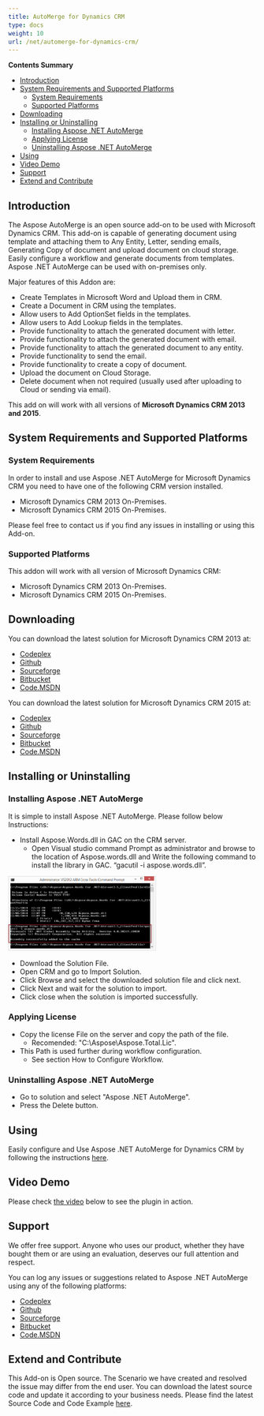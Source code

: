 ```yaml
---
title: AutoMerge for Dynamics CRM
type: docs
weight: 10
url: /net/automerge-for-dynamics-crm/
---
```


**Contents Summary**

- [Introduction](#AutoMergeforDynamicsCRM-Introduction)
- [System Requirements and Supported Platforms](#AutoMergeforDynamicsCRM-SystemRequirementsandSupportedPlatforms) 
  - [System Requirements](#AutoMergeforDynamicsCRM-SystemRequirements)
  - [Supported Platforms](#AutoMergeforDynamicsCRM-SupportedPlatforms)
- [Downloading](#AutoMergeforDynamicsCRM-Downloading)
- [Installing or Uninstalling](#AutoMergeforDynamicsCRM-InstallingorUninstalling) 
  - [Installing Aspose .NET AutoMerge](#AutoMergeforDynamicsCRM-InstallingAspose.NETAutoMerge)
  - [Applying License](#AutoMergeforDynamicsCRM-ApplyingLicense)
  - [Uninstalling Aspose .NET AutoMerge](#AutoMergeforDynamicsCRM-UninstallingAspose.NETAutoMerge)
- [Using](#AutoMergeforDynamicsCRM-Using)
- [Video Demo](#AutoMergeforDynamicsCRM-VideoDemo)
- [Support](#AutoMergeforDynamicsCRM-Support)
- [Extend and Contribute](#AutoMergeforDynamicsCRM-ExtendandContribute)
## **Introduction**
The Aspose AutoMerge is an open source add-on to be used with Microsoft Dynamics CRM. This add-on is capable of generating document using template and attaching them to Any Entity, Letter, sending emails, Generating Copy of document and upload document on cloud storage. Easily configure a workflow and generate documents from templates. Aspose .NET AutoMerge can be used with on-premises only.

Major features of this Addon are:

- Create Templates in Microsoft Word and Upload them in CRM.
- Create a Document in CRM using the templates.
- Allow users to Add OptionSet fields in the templates.
- Allow users to Add Lookup fields in the templates.
- Provide functionality to attach the generated document with letter.
- Provide functionality to attach the generated document with email.
- Provide functionality to attach the generated document to any entity.
- Provide functionality to send the email.
- Provide functionality to create a copy of document.
- Upload the document on Cloud Storage.
- Delete document when not required (usually used after uploading to Cloud or sending via email).

This add on will work with all versions of **Microsoft Dynamics CRM 2013 and 2015**.
## **System Requirements and Supported Platforms**
### **System Requirements**
In order to install and use Aspose .NET AutoMerge for Microsoft Dynamics CRM you need to have one of the following CRM version installed.

- Microsoft Dynamics CRM 2013 On-Premises.
- Microsoft Dynamics CRM 2015 On-Premises.

Please feel free to contact us if you find any issues in installing or using this Add-on.
### **Supported Platforms**
This addon will work with all version of Microsoft Dynamics CRM:

- Microsoft Dynamics CRM 2013 On-Premises.
- Microsoft Dynamics CRM 2015 On-Premises.
## **Downloading**
You can download the latest solution for Microsoft Dynamics CRM 2013 at:

- [Codeplex](http://goo.gl/2iiWDp)
- [Github](http://goo.gl/Rtz2bB)
- [Sourceforge](http://goo.gl/eM7eLD)
- [Bitbucket](http://goo.gl/G6I63s)
- [Code.MSDN](http://goo.gl/3pzLBd)

You can download the latest solution for Microsoft Dynamics CRM 2015 at:

- [Codeplex](http://goo.gl/klLk9A)
- [Github](http://goo.gl/OQCXKW)
- [Sourceforge](http://goo.gl/hT6rBJ)
- [Bitbucket](http://goo.gl/3RtHTR)
- [Code.MSDN](http://goo.gl/rulWjp)
## **Installing or Uninstalling**
### **Installing Aspose .NET AutoMerge**
It is simple to install Aspose .NET AutoMerge. Please follow below Instructions:

- Install Aspose.Words.dll in GAC on the CRM server. 
  - Open Visual studio command Prompt as administrator and browse to the location of Aspose.words.dll and Write the following command to install the library in GAC. “gacutil -i aspose.words.dll”. 

![todo:image_alt_text](automerge-for-dynamics-crm_1)

- Download the Solution File.
- Open CRM and go to Import Solution.
- Click Browse and select the downloaded solution file and click next.
- Click Next and wait for the solution to import.
- Click close when the solution is imported successfully.
### **Applying License**
- Copy the license File on the server and copy the path of the file. 
  - Recomended: "C:\Aspose\Aspose.Total.Lic".
- This Path is used further during workflow configuration. 
  - See section How to Configure Workflow.
### **Uninstalling Aspose .NET AutoMerge**
- Go to solution and select "Aspose .NET AutoMerge".
- Press the Delete button.
## **Using**
Easily configure and Use Aspose .NET AutoMerge for Dynamics CRM by following the instructions [here](https://docs.aspose.com/words/net/using-and-configuring-crm-automerge/).
## **Video Demo**
Please check [the video](https://www.youtube.com/watch?v=l0jsXFUxfVM) below to see the plugin in action.
## **Support**
We offer free support. Anyone who uses our product, whether they have bought them or are using an evaluation, deserves our full attention and respect.

You can log any issues or suggestions related to Aspose .NET AutoMerge using any of the following platforms:

- [Codeplex](http://goo.gl/Lgma6E)
- [Github](http://goo.gl/7QOJlI)
- [Sourceforge](http://goo.gl/2rEubq)
- [Bitbucket](http://goo.gl/blUMuZ)
- [Code.MSDN](http://goo.gl/p0QEnp)
## **Extend and Contribute**
This Add-on is Open source. The Scenario we have created and resolved the issue may differ from the end user. You can download the latest source code and update it according to your business needs.
Please find the latest Source Code and Code Example [here](https://docs.aspose.com/words/net/extend-and-contribute-to-crm-automerge/).

